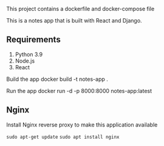 This project contains a dockerfile and docker-compose file 

This is a notes app  that is built with React and Django.

## Requirements
1. Python 3.9
2. Node.js
3. React

Build the app
docker build -t notes-app .

Run the app
docker run -d -p 8000:8000 notes-app:latest


## Nginx

Install Nginx reverse proxy to make this application available

`sudo apt-get update`
`sudo apt install nginx`
